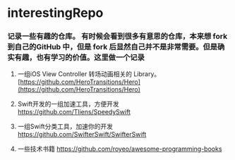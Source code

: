 # interestingRepo

### 记录一些有趣的仓库。 有时候会看到很多有意思的仓库，本来想 fork 到自己的GitHub 中，但是 fork 后显然自己并不是非常需要。但是确实有趣，也有学习的价值。这里做一个记录

1. 一组iOS View Controller 转场动画相关的 Library。 [https://github.com/HeroTransitions/Hero](https://github.com/HeroTransitions/Hero)
2. Swift开发的一组加速工具，方便开发 https://github.com/Tliens/SpeedySwift
3. 一组Swift分类工具，加速你的开发 https://github.com/SwifterSwift/SwifterSwift


4. 一些技术书籍 https://github.com/royeo/awesome-programming-books
